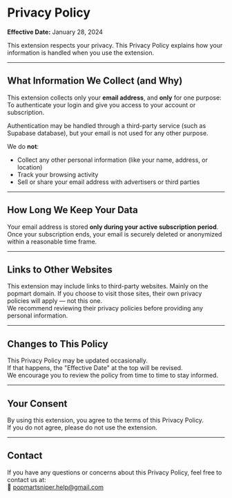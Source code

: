# Privacy Policy  
**Effective Date:** January 28, 2024

This extension respects your privacy. This Privacy Policy explains how your information is handled when you use the extension.

---

## What Information We Collect (and Why)

This extension collects only your **email address**, and **only** for one purpose:  
To authenticate your login and give you access to your account or subscription.

Authentication may be handled through a third-party service (such as Supabase database), but your email is not used for any other purpose.

We do **not**:

- Collect any other personal information (like your name, address, or location)  
- Track your browsing activity  
- Sell or share your email address with advertisers or third parties

---

## How Long We Keep Your Data

Your email address is stored **only during your active subscription period**.  
Once your subscription ends, your email is securely deleted or anonymized within a reasonable time frame.

---

## Links to Other Websites

This extension may include links to third-party websites. Mainly on the popmart domain.
If you choose to visit those sites, their own privacy policies will apply — not this one.  
We recommend reviewing their privacy policies before providing any personal information.

---

## Changes to This Policy

This Privacy Policy may be updated occasionally.  
If that happens, the "Effective Date" at the top will be revised.  
We encourage you to review the policy from time to time to stay informed.

---

## Your Consent

By using this extension, you agree to the terms of this Privacy Policy.  
If you do not agree, please do not use the extension.

---

## Contact

If you have any questions or concerns about this Privacy Policy, feel free to contact us at:  
📧 popmartsniper.help@gmail.com
